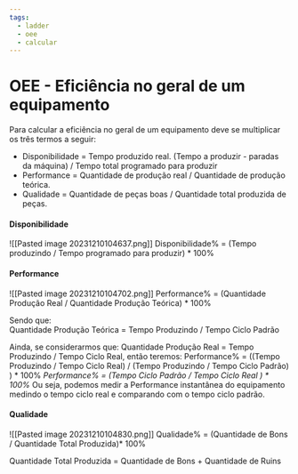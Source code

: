 ```yaml
---
tags:
  - ladder
  - oee
  - calcular
---
```

# OEE - Eficiência no geral de um equipamento

Para calcular a eficiência no geral de um equipamento deve se multiplicar os três termos a seguir:
 - Disponibilidade = Tempo produzido real. (Tempo a produzir - paradas da máquina) / Tempo total programado para produzir
 - Performance = Quantidade de produção real / Quantidade de produção teórica.
 - Qualidade = Quantidade de peças boas / Quantidade total produzida de peças.
#### Disponibilidade
![[Pasted image 20231210104637.png]]
Disponibilidade% = (Tempo produzindo / Tempo programado para produzir) * 100%

#### Performance
![[Pasted image 20231210104702.png]]
Performance% = (Quantidade Produção Real / Quantidade Produção Teórica) * 100%

Sendo que:  
Quantidade Produção Teórica = Tempo Produzindo / Tempo Ciclo Padrão

Ainda, se considerarmos que:
Quantidade Produção Real = Tempo Produzindo / Tempo Ciclo Real, então teremos:
Performance% = ((Tempo Produzindo / Tempo Ciclo Real) / (Tempo Produzindo / Tempo Ciclo Padrão) ) * 100%
_Performance% = (Tempo Ciclo Padrão / Tempo Ciclo Real ) * 100%_
Ou seja, podemos medir a Performance instantânea do equipamento medindo o tempo ciclo real e comparando com o tempo ciclo padrão.

#### Qualidade
![[Pasted image 20231210104830.png]]
Qualidade% = (Quantidade de Bons / Quantidade Total Produzida)* 100%

Quantidade Total Produzida = Quantidade de Bons + Quantidade de Ruins

